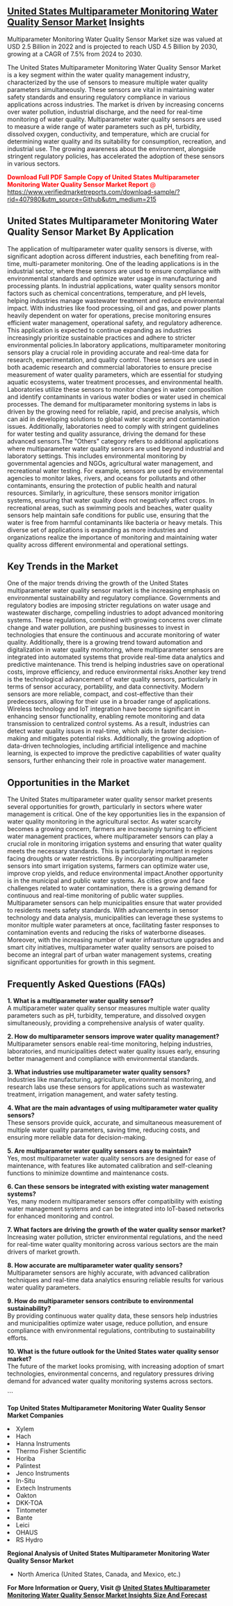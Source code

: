 <h2><a href="https://www.verifiedmarketreports.com/download-sample/?rid=407980&amp;utm_source=Github&amp;utm_medium=215" target="_blank">United States Multiparameter Monitoring Water Quality Sensor Market</a> Insights</h2><p>Multiparameter Monitoring Water Quality Sensor Market size was valued at USD 2.5 Billion in 2022 and is projected to reach USD 4.5 Billion by 2030, growing at a CAGR of 7.5% from 2024 to 2030.</p><p><p>The United States Multiparameter Monitoring Water Quality Sensor Market is a key segment within the water quality management industry, characterized by the use of sensors to measure multiple water quality parameters simultaneously. These sensors are vital in maintaining water safety standards and ensuring regulatory compliance in various applications across industries. The market is driven by increasing concerns over water pollution, industrial discharge, and the need for real-time monitoring of water quality. Multiparameter water quality sensors are used to measure a wide range of water parameters such as pH, turbidity, dissolved oxygen, conductivity, and temperature, which are crucial for determining water quality and its suitability for consumption, recreation, and industrial use. The growing awareness about the environment, alongside stringent regulatory policies, has accelerated the adoption of these sensors in various sectors. <p><span class=""><span style="color: #ff0000;"><strong>Download Full PDF Sample Copy of United States Multiparameter Monitoring Water Quality Sensor Market Report</strong> @ </span><a href="https://www.verifiedmarketreports.com/download-sample/?rid=407980&amp;utm_source=Github&amp;utm_medium=215" target="_blank">https://www.verifiedmarketreports.com/download-sample/?rid=407980&amp;utm_source=Github&amp;utm_medium=215</a></span></p></p><h2>United States Multiparameter Monitoring Water Quality Sensor Market By Application</h2><p>The application of multiparameter water quality sensors is diverse, with significant adoption across different industries, each benefiting from real-time, multi-parameter monitoring. One of the leading applications is in the industrial sector, where these sensors are used to ensure compliance with environmental standards and optimize water usage in manufacturing and processing plants. In industrial applications, water quality sensors monitor factors such as chemical concentrations, temperature, and pH levels, helping industries manage wastewater treatment and reduce environmental impact. With industries like food processing, oil and gas, and power plants heavily dependent on water for operations, precise monitoring ensures efficient water management, operational safety, and regulatory adherence. This application is expected to continue expanding as industries increasingly prioritize sustainable practices and adhere to stricter environmental policies.In laboratory applications, multiparameter monitoring sensors play a crucial role in providing accurate and real-time data for research, experimentation, and quality control. These sensors are used in both academic research and commercial laboratories to ensure precise measurement of water quality parameters, which are essential for studying aquatic ecosystems, water treatment processes, and environmental health. Laboratories utilize these sensors to monitor changes in water composition and identify contaminants in various water bodies or water used in chemical processes. The demand for multiparameter monitoring systems in labs is driven by the growing need for reliable, rapid, and precise analysis, which can aid in developing solutions to global water scarcity and contamination issues. Additionally, laboratories need to comply with stringent guidelines for water testing and quality assurance, driving the demand for these advanced sensors.The "Others" category refers to additional applications where multiparameter water quality sensors are used beyond industrial and laboratory settings. This includes environmental monitoring by governmental agencies and NGOs, agricultural water management, and recreational water testing. For example, sensors are used by environmental agencies to monitor lakes, rivers, and oceans for pollutants and other contaminants, ensuring the protection of public health and natural resources. Similarly, in agriculture, these sensors monitor irrigation systems, ensuring that water quality does not negatively affect crops. In recreational areas, such as swimming pools and beaches, water quality sensors help maintain safe conditions for public use, ensuring that the water is free from harmful contaminants like bacteria or heavy metals. This diverse set of applications is expanding as more industries and organizations realize the importance of monitoring and maintaining water quality across different environmental and operational settings.<h2>Key Trends in the Market</h2><p>One of the major trends driving the growth of the United States multiparameter water quality sensor market is the increasing emphasis on environmental sustainability and regulatory compliance. Governments and regulatory bodies are imposing stricter regulations on water usage and wastewater discharge, compelling industries to adopt advanced monitoring systems. These regulations, combined with growing concerns over climate change and water pollution, are pushing businesses to invest in technologies that ensure the continuous and accurate monitoring of water quality. Additionally, there is a growing trend toward automation and digitalization in water quality monitoring, where multiparameter sensors are integrated into automated systems that provide real-time data analytics and predictive maintenance. This trend is helping industries save on operational costs, improve efficiency, and reduce environmental risks.Another key trend is the technological advancement of water quality sensors, particularly in terms of sensor accuracy, portability, and data connectivity. Modern sensors are more reliable, compact, and cost-effective than their predecessors, allowing for their use in a broader range of applications. Wireless technology and IoT integration have become significant in enhancing sensor functionality, enabling remote monitoring and data transmission to centralized control systems. As a result, industries can detect water quality issues in real-time, which aids in faster decision-making and mitigates potential risks. Additionally, the growing adoption of data-driven technologies, including artificial intelligence and machine learning, is expected to improve the predictive capabilities of water quality sensors, further enhancing their role in proactive water management.<h2>Opportunities in the Market</h2><p>The United States multiparameter water quality sensor market presents several opportunities for growth, particularly in sectors where water management is critical. One of the key opportunities lies in the expansion of water quality monitoring in the agricultural sector. As water scarcity becomes a growing concern, farmers are increasingly turning to efficient water management practices, where multiparameter sensors can play a crucial role in monitoring irrigation systems and ensuring that water quality meets the necessary standards. This is particularly important in regions facing droughts or water restrictions. By incorporating multiparameter sensors into smart irrigation systems, farmers can optimize water use, improve crop yields, and reduce environmental impact.Another opportunity is in the municipal and public water systems. As cities grow and face challenges related to water contamination, there is a growing demand for continuous and real-time monitoring of public water supplies. Multiparameter sensors can help municipalities ensure that water provided to residents meets safety standards. With advancements in sensor technology and data analysis, municipalities can leverage these systems to monitor multiple water parameters at once, facilitating faster responses to contamination events and reducing the risks of waterborne diseases. Moreover, with the increasing number of water infrastructure upgrades and smart city initiatives, multiparameter water quality sensors are poised to become an integral part of urban water management systems, creating significant opportunities for growth in this segment.<h2>Frequently Asked Questions (FAQs)</h2><p><b>1. What is a multiparameter water quality sensor?</b><br>A multiparameter water quality sensor measures multiple water quality parameters such as pH, turbidity, temperature, and dissolved oxygen simultaneously, providing a comprehensive analysis of water quality.</p><p><b>2. How do multiparameter sensors improve water quality management?</b><br>Multiparameter sensors enable real-time monitoring, helping industries, laboratories, and municipalities detect water quality issues early, ensuring better management and compliance with environmental standards.</p><p><b>3. What industries use multiparameter water quality sensors?</b><br>Industries like manufacturing, agriculture, environmental monitoring, and research labs use these sensors for applications such as wastewater treatment, irrigation management, and water safety testing.</p><p><b>4. What are the main advantages of using multiparameter water quality sensors?</b><br>These sensors provide quick, accurate, and simultaneous measurement of multiple water quality parameters, saving time, reducing costs, and ensuring more reliable data for decision-making.</p><p><b>5. Are multiparameter water quality sensors easy to maintain?</b><br>Yes, most multiparameter water quality sensors are designed for ease of maintenance, with features like automated calibration and self-cleaning functions to minimize downtime and maintenance costs.</p><p><b>6. Can these sensors be integrated with existing water management systems?</b><br>Yes, many modern multiparameter sensors offer compatibility with existing water management systems and can be integrated into IoT-based networks for enhanced monitoring and control.</p><p><b>7. What factors are driving the growth of the water quality sensor market?</b><br>Increasing water pollution, stricter environmental regulations, and the need for real-time water quality monitoring across various sectors are the main drivers of market growth.</p><p><b>8. How accurate are multiparameter water quality sensors?</b><br>Multiparameter sensors are highly accurate, with advanced calibration techniques and real-time data analytics ensuring reliable results for various water quality parameters.</p><p><b>9. How do multiparameter sensors contribute to environmental sustainability?</b><br>By providing continuous water quality data, these sensors help industries and municipalities optimize water usage, reduce pollution, and ensure compliance with environmental regulations, contributing to sustainability efforts.</p><p><b>10. What is the future outlook for the United States water quality sensor market?</b><br>The future of the market looks promising, with increasing adoption of smart technologies, environmental concerns, and regulatory pressures driving demand for advanced water quality monitoring systems across sectors.</p>```</p><p><strong>Top United States Multiparameter Monitoring Water Quality Sensor Market Companies</strong></p><div data-test-id=""><p><li>Xylem</li><li> Hach</li><li> Hanna Instruments</li><li> Thermo Fisher Scientific</li><li> Horiba</li><li> Palintest</li><li> Jenco Instruments</li><li> In-Situ</li><li> Extech Instruments</li><li> Oakton</li><li> DKK-TOA</li><li> Tintometer</li><li> Bante</li><li> Leici</li><li> OHAUS</li><li> RS Hydro</li></p><div><strong>Regional Analysis of&nbsp;United States Multiparameter Monitoring Water Quality Sensor Market</strong></div><ul><li dir="ltr"><p dir="ltr">North America&nbsp;(United States, Canada, and Mexico, etc.)</p></li></ul><p><strong>For More Information or Query, Visit @&nbsp;</strong><strong><a href="https://www.verifiedmarketreports.com/product/multiparameter-monitoring-water-quality-sensor-market/?utm_source=Github&amp;utm_medium=215" target="_blank">United States Multiparameter Monitoring Water Quality Sensor Market Insights Size And Forecast</a></strong></p></div>

